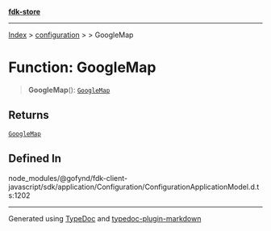 [**fdk-store**](../../../README.md)
***

[Index](../../../API.md) > [configuration](../../README.md) > [<internal>](../README.md) > GoogleMap

# Function: GoogleMap

> **GoogleMap**(): [`GoogleMap`](../type-aliases/type-alias.GoogleMap.md)

## Returns

[`GoogleMap`](../type-aliases/type-alias.GoogleMap.md)

## Defined In

node\_modules/@gofynd/fdk-client-javascript/sdk/application/Configuration/ConfigurationApplicationModel.d.ts:1202

***
Generated using [TypeDoc](https://typedoc.org/) and [typedoc-plugin-markdown](https://www.npmjs.com/package/typedoc-plugin-markdown)
